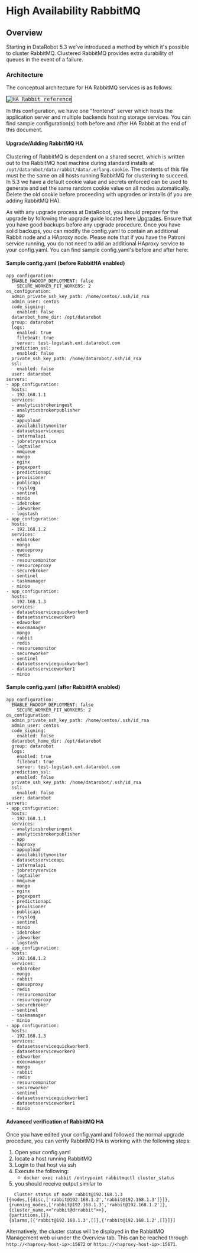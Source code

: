 # High Availability RabbitMQ

## Overview

Starting in DataRobot 5.3 we've introduced a method by which it's possible to cluster RabbitMQ. Clustered RabbitMQ provides extra durability of queues in the event of a failure.

### Architecture

The conceptual architecture for HA RabbitMQ services is as follows:

<kbd><img src="./images/HA-Rabbit.png" alt="HA Rabbit reference" style="border: 1px solid black;"/></kbd>

In this configuration, we have one "frontend" server which hosts the application server and multiple backends hosting storage services.
You can find sample configuration(s) both before and after HA Rabbit at the end of this document.

#### Upgrade/Adding RabbitMQ HA

Clustering of RabbitMQ is dependent on a shared secret, which is written out to the RabbitMQ host machine during standard installs at `/opt/datarobot/data/rabbit/data/.erlang.cookie`. The contents of this file must be the same on all hosts running RabbitMQ for clustering to succeed. In 5.3 we have a default cookie value and secrets enforced can be used to generate and set the same random cookie value on all nodes automatically. Delete the old cookie before proceeding with upgrades or installs (if you are adding RabbitMQ HA).

As with any upgrade process at DataRobot, you should prepare for the upgrade by following the upgrade guide located here [Upgrades](../upgrades.md).
Ensure that you have good backups before any upgrade procedure. Once you have  solid  backups, you can modify the config.yaml to contain an additional
Rabbit node and a  HAproxy node. Please note that if you have the Patroni service running, you do not need to add an additional HAproxy service to your config.yaml.
You can find sample config.yaml's before and after here:

#### Sample config.yaml (before RabbitHA enabled)
```
app_configuration:
  ENABLE_HADOOP_DEPLOYMENT: false
    SECURE_WORKER_FIT_WORKERS: 2
os_configuration:
  admin_private_ssh_key_path: /home/centos/.ssh/id_rsa
  admin_user: centos
  code_signing:
    enabled: false
  datarobot_home_dir: /opt/datarobot
  group: datarobot
  logs:
    enabled: true
    filebeat: true
    server: test-logstash.ent.datarobot.com
  prediction_ssl:
    enabled: false
  private_ssh_key_path: /home/datarobot/.ssh/id_rsa
  ssl:
    enabled: false
  user: datarobot
servers:
- app_configuration:
  hosts:
  - 192.168.1.1
  services:
  - analyticsbrokeringest
  - analyticsbrokerpublisher
  - app
  - appupload
  - availabilitymonitor
  - datasetsserviceapi
  - internalapi
  - jobretryservice
  - logtailer
  - mmqueue
  - mongo
  - nginx
  - pngexport
  - predictionapi
  - provisioner
  - publicapi
  - rsyslog
  - sentinel
  - minio
  - idebroker
  - ideworker
  - logstash
- app_configuration:
  hosts:
  - 192.168.1.2
  services:
  - edabroker
  - mongo
  - queueproxy
  - redis
  - resourcemonitor
  - resourceproxy
  - securebroker
  - sentinel
  - taskmanager
  - minio
- app_configuration:
  hosts:
  - 192.168.1.3
  services:
  - datasetsservicequickworker0
  - datasetsserviceworker0
  - edaworker
  - execmanager
  - mongo
  - rabbit
  - redis
  - resourcemonitor
  - secureworker
  - sentinel
  - datasetsservicequickworker1
  - datasetsserviceworker1
  - minio
```
#### Sample config.yaml (after RabbitHA enabled)
```
app_configuration:
  ENABLE_HADOOP_DEPLOYMENT: false
    SECURE_WORKER_FIT_WORKERS: 2
os_configuration:
  admin_private_ssh_key_path: /home/centos/.ssh/id_rsa
  admin_user: centos
  code_signing:
    enabled: false
  datarobot_home_dir: /opt/datarobot
  group: datarobot
  logs:
    enabled: true
    filebeat: true
    server: test-logstash.ent.datarobot.com
  prediction_ssl:
    enabled: false
  private_ssh_key_path: /home/datarobot/.ssh/id_rsa
  ssl:
    enabled: false
  user: datarobot
servers:
- app_configuration:
  hosts:
  - 192.168.1.1
  services:
  - analyticsbrokeringest
  - analyticsbrokerpublisher
  - app
  - haproxy
  - appupload
  - availabilitymonitor
  - datasetsserviceapi
  - internalapi
  - jobretryservice
  - logtailer
  - mmqueue
  - mongo
  - nginx
  - pngexport
  - predictionapi
  - provisioner
  - publicapi
  - rsyslog
  - sentinel
  - minio
  - idebroker
  - ideworker
  - logstash
- app_configuration:
  hosts:
  - 192.168.1.2
  services:
  - edabroker
  - mongo
  - rabbit
  - queueproxy
  - redis
  - resourcemonitor
  - resourceproxy
  - securebroker
  - sentinel
  - taskmanager
  - minio
- app_configuration:
  hosts:
  - 192.168.1.3
  services:
  - datasetsservicequickworker0
  - datasetsserviceworker0
  - edaworker
  - execmanager
  - mongo
  - rabbit
  - redis
  - resourcemonitor
  - secureworker
  - sentinel
  - datasetsservicequickworker1
  - datasetsserviceworker1
  - minio
```

#### Advanced verification of RabbitMQ HA

Once you have edited your config.yaml and followed the normal upgrade procedure, you can verify RabbitMQ HA is working with the following steps:

1. Open your config.yaml
2. locate a host running RabbitMQ
3. Login to that host via ssh
4. Execute the following:
   * `docker exec rabbit /entrypoint rabbitmqctl cluster_status`
5. you should receive output similar to
```
   Cluster status of node rabbit@192.168.1.3
[{nodes,[{disc,['rabbit@192.168.1.2','rabbit@192.168.1.3']}]},
 {running_nodes,['rabbit@192.168.1.3','rabbit@192.168.1.2']},
 {cluster_name,<<"rabbit@drrabbit">>},
 {partitions,[]},
 {alarms,[{'rabbit@192.168.1.3',[]},{'rabbit@192.168.1.2',[]}]}]
 ```
Alternatively, the cluster status will be displayed in the RabbitMQ Management web ui under the Overview tab. This can be reached through `http://<haproxy-host-ip>:15672` or `https://<haproxy-host-ip>:15671`.
